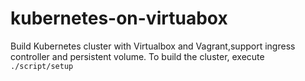 # kubernetes-on-virtuabox
Build Kubernetes cluster with Virtualbox and Vagrant,support ingress controller and persistent volume. To build the cluster, execute `./script/setup`
